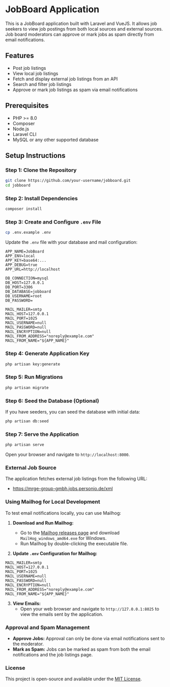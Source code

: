 
# JobBoard Application

This is a JobBoard application built with Laravel and VueJS. It allows job seekers to view job postings from both local sources and external sources. Job board moderators can approve or mark jobs as spam directly from email notifications.

## Features

- Post job listings
- View local job listings
- Fetch and display external job listings from an API
- Search and filter job listings
- Approve or mark job listings as spam via email notifications

## Prerequisites

- PHP >= 8.0
- Composer
- Node.js
- Laravel CLI
- MySQL or any other supported database

## Setup Instructions

### Step 1: Clone the Repository

```bash
git clone https://github.com/your-username/jobboard.git
cd jobboard
```

### Step 2: Install Dependencies

```bash
composer install
```

### Step 3: Create and Configure `.env` File

```bash
cp .env.example .env
```

Update the `.env` file with your database and mail configuration:

```env
APP_NAME=JobBoard
APP_ENV=local
APP_KEY=base64:...
APP_DEBUG=true
APP_URL=http://localhost

DB_CONNECTION=mysql
DB_HOST=127.0.0.1
DB_PORT=3306
DB_DATABASE=jobboard
DB_USERNAME=root
DB_PASSWORD=

MAIL_MAILER=smtp
MAIL_HOST=127.0.0.1
MAIL_PORT=1025
MAIL_USERNAME=null
MAIL_PASSWORD=null
MAIL_ENCRYPTION=null
MAIL_FROM_ADDRESS="noreply@example.com"
MAIL_FROM_NAME="${APP_NAME}"
```

### Step 4: Generate Application Key

```bash
php artisan key:generate
```

### Step 5: Run Migrations

```bash
php artisan migrate
```

### Step 6: Seed the Database (Optional)

If you have seeders, you can seed the database with initial data:

```bash
php artisan db:seed
```

### Step 7: Serve the Application

```bash
php artisan serve
```

Open your browser and navigate to `http://localhost:8000`.

### External Job Source

The application fetches external job listings from the following URL:
- https://mrge-group-gmbh.jobs.personio.de/xml

### Using Mailhog for Local Development

To test email notifications locally, you can use Mailhog:

1. **Download and Run Mailhog:**
   - Go to the [Mailhog releases page](https://github.com/mailhog/MailHog/releases) and download `MailHog_windows_amd64.exe` for Windows.
   - Run Mailhog by double-clicking the executable file.

2. **Update `.env` Configuration for Mailhog:**

```env
MAIL_MAILER=smtp
MAIL_HOST=127.0.0.1
MAIL_PORT=1025
MAIL_USERNAME=null
MAIL_PASSWORD=null
MAIL_ENCRYPTION=null
MAIL_FROM_ADDRESS="noreply@example.com"
MAIL_FROM_NAME="${APP_NAME}"
```

3. **View Emails:**
   - Open your web browser and navigate to `http://127.0.0.1:8025` to view the emails sent by the application.

### Approval and Spam Management

- **Approve Jobs:** Approval can only be done via email notifications sent to the moderator.
- **Mark as Spam:** Jobs can be marked as spam from both the email notifications and the job listings page.

### License

This project is open-source and available under the [MIT License](LICENSE).